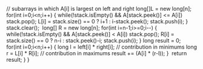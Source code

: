 // subarrays in which A[i] is largest on left and right
long[]L = new long[n];
for(int i=0;i<n;i++) {
while(!stack.isEmpty() && A[stack.peek()] <= A[i]) stack.pop();
L[i] = stack.size() == 0 ? i+1 : i-stack.peek();
stack.push(i);
}
stack.clear();
​
long[] R = new long[n];
for(int i=n-1;i>=0;i--) {
while(!stack.isEmpty() && A[stack.peek()] < A[i]) stack.pop();
R[i] = stack.size() == 0 ? n-i : stack.peek()-i;
stack.push(i);
}
long result = 0;
for(int i=0;i<n;i++) {
long l = left[i] * right[i]; // contribution in minimums
long r = L[i] * R[i]; // contribution in maximums
result += (A[i] * (r-l));
}
​
return result;
}
}
```